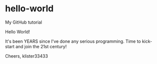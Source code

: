 # hello-world
My GitHub tutorial

Hello World!  

It's been YEARS since I've done any serious programming.  Time to kick-start and join the 21st century!

Cheers,
klister33433
